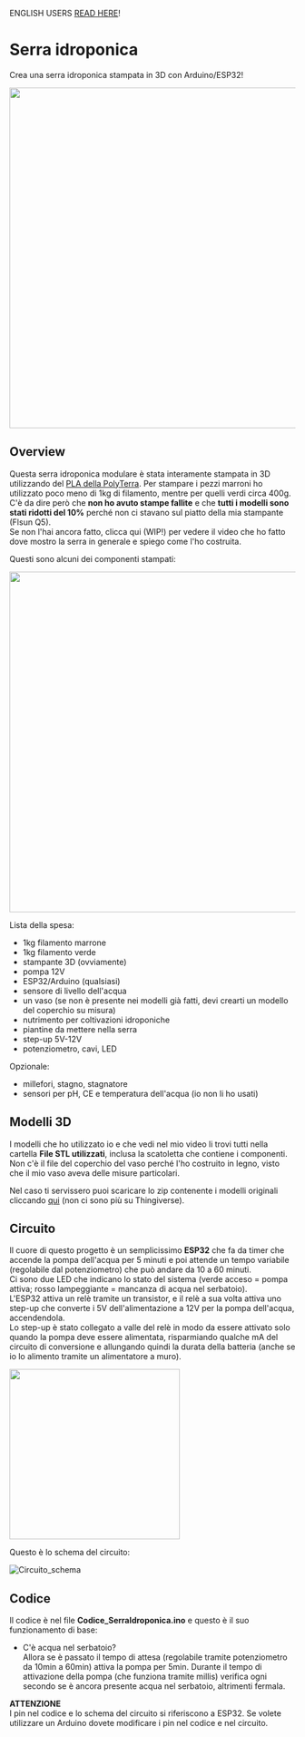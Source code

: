 ENGLISH USERS [READ HERE](english.md)!

# Serra idroponica
Crea una serra idroponica stampata in 3D con Arduino/ESP32!  

<img src="https://github.com/BadCactus634/hydroponic-tower/assets/68558172/b1987811-1263-4c2e-ad06-7a666f1c531b" width="600">

## Overview
Questa serra idroponica modulare è stata interamente stampata in 3D utilizzando del [PLA della PolyTerra](https://amzn.eu/d/4JCfyR1). Per stampare i pezzi marroni ho utilizzato poco meno di 1kg di filamento, mentre per quelli verdi circa 400g.  
C'è da dire però che **non ho avuto stampe fallite** e che **tutti i modelli sono stati ridotti del 10%** perché non ci stavano sul piatto della mia stampante (Flsun Q5).  
Se non l'hai ancora fatto, clicca qui (WIP!) per vedere il video che ho fatto dove mostro la serra in generale e spiego come l'ho costruita.

Questi sono alcuni dei componenti stampati:  

<img src="https://github.com/BadCactus634/hydroponic-tower/assets/68558172/6685b945-aa3b-4e42-a553-f0862979546f" width="600"> <br>

Lista della spesa:
- 1kg filamento marrone
- 1kg filamento verde
- stampante 3D (ovviamente)
- pompa 12V
- ESP32/Arduino (qualsiasi)
- sensore di livello dell'acqua
- un vaso (se non è presente nei modelli già fatti, devi crearti un modello del coperchio su misura)
- nutrimento per coltivazioni idroponiche
- piantine da mettere nella serra
- step-up 5V-12V
- potenziometro, cavi, LED
 
Opzionale:
- millefori, stagno, stagnatore
- sensori per pH, CE e temperatura dell'acqua (io non li ho usati)

## Modelli 3D
I modelli che ho utilizzato io e che vedi nel mio video li trovi tutti nella cartella **File STL utilizzati**, inclusa la scatoletta che contiene i componenti.  
Non c'è il file del coperchio del vaso perché l'ho costruito in legno, visto che il mio vaso aveva delle misure particolari.

Nel caso ti servissero puoi scaricare lo zip contenente i modelli originali cliccando [qui](https://t.me/makersITA/907372) (non ci sono più su Thingiverse).

## Circuito
Il cuore di questo progetto è un semplicissimo **ESP32** che fa da timer che accende la pompa dell'acqua per 5 minuti e poi attende un tempo variabile (regolabile dal potenziometro) che può andare da 10 a 60 minuti.  
Ci sono due LED che indicano lo stato del sistema (verde acceso = pompa attiva; rosso lampeggiante = mancanza di acqua nel serbatoio).  
L'ESP32 attiva un relè tramite un transistor, e il relè a sua volta attiva uno step-up che converte i 5V dell'alimentazione a 12V per la pompa dell'acqua, accendendola.  
Lo step-up è stato collegato a valle del relè in modo da essere attivato solo quando la pompa deve essere alimentata, risparmiando qualche mA del circuito di conversione e allungando quindi la durata della batteria (anche se io lo alimento tramite un alimentatore a muro).  

<img src="https://github.com/BadCactus634/hydroponic-tower/assets/68558172/04654709-114e-4044-ba4f-5cec02618bce" width="300">

Questo è lo schema del circuito:  

![Circuito_schema](https://github.com/BadCactus634/hydroponic-tower/assets/68558172/04654709-114e-4044-ba4f-5cec02618bce)

## Codice
Il codice è nel file **Codice_SerraIdroponica.ino** e questo è il suo funzionamento di base:  
- C'è acqua nel serbatoio?  
  Allora se è passato il tempo di attesa (regolabile tramite potenziometro da 10min a 60min) attiva la pompa per 5min.
  Durante il tempo di attivazione della pompa (che funziona tramite millis) verifica ogni secondo se è ancora presente acqua nel serbatoio, altrimenti fermala.
  
**ATTENZIONE**  
I pin nel codice e lo schema del circuito si riferiscono a ESP32. Se volete utilizzare un Arduino dovete modificare i pin nel codice e nel circuito.
